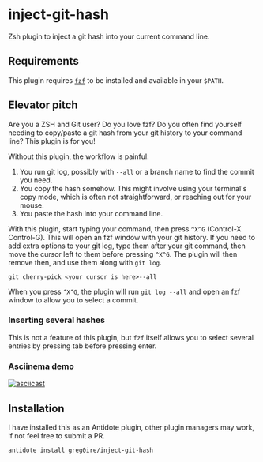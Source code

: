 # inject-git-hash

Zsh plugin to inject a git hash into your current command line.

## Requirements

This plugin requires [`fzf`](https://github.com/junegunn/fzf) to be installed
and available in your `$PATH`.

## Elevator pitch

Are you a ZSH and Git user? Do you love fzf?
Do you often find yourself needing to copy/paste a git hash from your git
history to your command line? This plugin is for you!

Without this plugin, the workflow is painful:

1. You run git log, possibly with `--all` or a branch name to find the commit
   you need.
2. You copy the hash somehow. This might involve using your terminal's copy
   mode, which is often not straightforward, or reaching out for your mouse.
3. You paste the hash into your command line.

With this plugin, start typing your command, then press `^X^G` (Control-X
Control-G). This will open an fzf window with your git history. If you need to
add extra options to your git log, type them after your git command, then move
the cursor left to them before pressing `^X^G`. The plugin will then remove
then, and use them along with `git log`.

```console
git cherry-pick <your cursor is here>--all
```
When you press `^X^G`, the plugin will run `git log --all` and open an fzf
window to allow you to select a commit.

### Inserting several hashes

This is not a feature of this plugin, but `fzf` itself allows you to select
several entries by pressing tab before pressing enter.

### Asciinema demo

[![asciicast](https://asciinema.org/a/723241.svg)](https://asciinema.org/a/723241)

## Installation

I have installed this as an Antidote plugin, other plugin managers may work, if
not feel free to submit a PR.

```console
antidote install greg0ire/inject-git-hash
```
